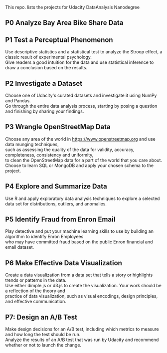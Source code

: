 This repo. lists the projects for Udacity DataAnalysis Nanodegree   

## P0 Analyze Bay Area Bike Share Data  
## P1  Test a Perceptual Phenomenon  
Use descriptive statistics and a statistical test to analyze the Stroop effect, a classic result of experimental psychology.  
Give readers a good intuition for the data and use statistical inference to draw a conclusion based on the results.  

## P2  Investigate a Dataset  
Choose one of Udacity's curated datasets and investigate it using NumPy and Pandas.   
Go through the entire data analysis process, starting by posing a question and finishing by sharing your findings.  

## P3  Wrangle OpenStreetMap Data   
Choose any area of the world in https://www.openstreetmap.org and use data munging techniques,   
such as assessing the quality of the data for validity, accuracy, completeness, consistency and uniformity,  
to clean the OpenStreetMap data for a part of the world that you care about.  
Choose to learn SQL or MongoDB and apply your chosen schema to the project.  

## P4  Explore and Summarize Data  
Use R and apply exploratory data analysis techniques to explore a selected data set for distributions, outliers, and anomalies.  

## P5  Identify Fraud from Enron Email  
Play detective and put your machine learning skills to use by building an algorithm to identify Enron Employees  
who may have committed fraud based on the public Enron financial and email dataset.  

## P6  Make Effective Data Visualization  
Create a data visualization from a data set that tells a story or highlights trends or patterns in the data.  
Use either dimple.js or d3.js to create the visualization. Your work should be a reflection of the theory and  
practice of data visualization, such as visual encodings, design principles, and effective communication.  

## P7: Design an A/B Test  
Make design decisions for an A/B test, including which metrics to measure and how long the test should be run.  
Analyze the results of an A/B test that was run by Udacity and recommend whether or not to launch the change.

